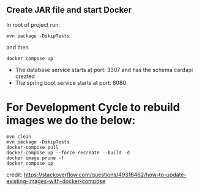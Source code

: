 Create JAR file and start Docker 
--
In root of project run:
```
mvn package -DskipTests
```

and then 
```
docker compose up
```

- The database service starts at port: 3307 and has the schema cardapi created
- The spring boot service starts at port: 8080

For Development Cycle to rebuild images we do the below:
==
```
mvn clean
mvn package -DskipTests
docker-compose pull
docker-compose up --force-recreate --build -d
docker image prune -f
docker compose up
```
credit: https://stackoverflow.com/questions/49316462/how-to-update-existing-images-with-docker-compose